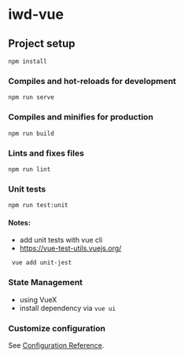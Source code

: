 # iwd-vue

## Project setup

```
npm install
```

### Compiles and hot-reloads for development

```
npm run serve
```

### Compiles and minifies for production

```
npm run build
```

### Lints and fixes files

```
npm run lint
```

### Unit tests

```
npm run test:unit
```

#### Notes:

- add unit tests with vue cli
- https://vue-test-utils.vuejs.org/

```
 vue add unit-jest
```

### State Management

- using VueX
- install dependency via `vue ui`

### Customize configuration

See [Configuration Reference](https://cli.vuejs.org/config/).
